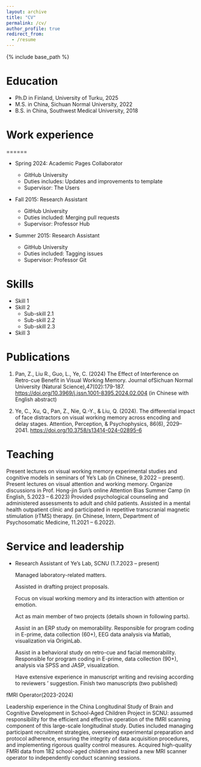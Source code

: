 ```yaml
---
layout: archive
title: "CV"
permalink: /cv/
author_profile: true
redirect_from:
  - /resume
---
```


{% include base_path %}

Education
======
* Ph.D in Finland, University of Turku, 2025 
* M.S. in China, Sichuan Normal University, 2022
* B.S. in China, Southwest Medical University, 2018

# Work experience
======
* Spring 2024: Academic Pages Collaborator
  * GitHub University
  * Duties includes: Updates and improvements to template
  * Supervisor: The Users

* Fall 2015: Research Assistant
  * GitHub University
  * Duties included: Merging pull requests
  * Supervisor: Professor Hub

* Summer 2015: Research Assistant
  * GitHub University
  * Duties included: Tagging issues
  * Supervisor: Professor Git
  
Skills
======
* Skill 1
* Skill 2
  * Sub-skill 2.1
  * Sub-skill 2.2
  * Sub-skill 2.3
* Skill 3

Publications
======
1. Pan, Z., Liu R., Guo, L., Ye, C. (2024) The Effect of Interference on Retro-cue Benefit in Visual Working Memory. Journal ofSichuan Normal University (Natural Science),47(02):179-187. https://doi.org/10.3969/j.issn.1001-8395.2024.02.004 (in Chinese with English abstract)

2. Ye, C., Xu, Q., Pan, Z., Nie, Q.-Y., & Liu, Q. (2024). The differential impact of face distractors on visual working memory across encoding and delay stages. Attention, Perception, & Psychophysics, 86(6), 2029–2041. https://doi.org/10.3758/s13414-024-02895-6

  
Teaching
======
  Present lectures on visual working memory experimental studies and cognitive models in seminars of Ye’s Lab (in Chinese, 9.2022 – present).
  Present lectures on visual attention and working memory. Organize discussions in Prof. Hong-jin Sun’s online Attention Bias Summer Camp (in English, 5.2023 – 6.2023)
  Provided psychological counseling and administered assessments to adult and child patients. Assisted in a mental health outpatient clinic and participated in repetitive transcranial magnetic stimulation (rTMS) therapy. (in Chinese, Intern, Department of Psychosomatic Medicine, 11.2021 – 6.2022).
  
Service and leadership
======
* Research Assistant of Ye’s Lab, SCNU (1.7.2023 – present)

  Managed laboratory-related matters.

  Assisted in drafting project proposals.

  Focus on visual working memory and its interaction with attention or emotion.

  Act as main member of two projects (details shown in following parts).

  Assist in an ERP study on memorability. Responsible for program coding in E-prime, data collection (60+), EEG data analysis via Matlab, visualization via OriginLab.

  Assist in a behavioral study on retro-cue and facial memorability. Responsible for program coding in E-prime, data collection (90+), analysis via SPSS and JASP, visualization.

  Have extensive experience in manuscript writing and revising according to reviewers ’ suggestion. Finish two manuscripts (two published)


fMRI Operator(2023-2024)

  Leadership experience in the China Longitudinal Study of Brain and Cognitive Development in School-Aged Children Project in SCNU: assumed responsibility for the efficient and effective operation of the fMRI scanning component of this large-scale longitudinal study. Duties included managing participant recruitment strategies, overseeing experimental preparation and protocol adherence, ensuring the integrity of data acquisition procedures, and implementing rigorous quality control measures. Acquired high-quality FMRI data from 182 school-aged children and trained a new MRI scanner operator to independently conduct scanning sessions.
